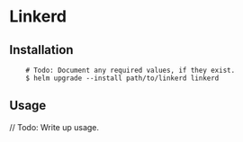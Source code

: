 # Linkerd

## Installation

```
    # Todo: Document any required values, if they exist.
    $ helm upgrade --install path/to/linkerd linkerd
```

## Usage

// Todo: Write up usage.
